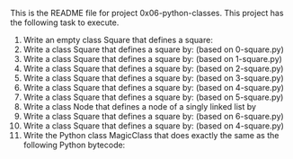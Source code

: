 This is the README file for project 0x06-python-classes.
This project has the following task to execute.
1. Write an empty class Square that defines a square:
2. Write a class Square that defines a square by: (based on 0-square.py)
3. Write a class Square that defines a square by: (based on 1-square.py)
4. Write a class Square that defines a square by: (based on 2-square.py)
5. Write a class Square that defines a square by: (based on 3-square.py)
6. Write a class Square that defines a square by: (based on 4-square.py)
7. Write a class Square that defines a square by: (based on 5-square.py)
8. Write a class Node that defines a node of a singly linked list by
9. Write a class Square that defines a square by: (based on 6-square.py)
10. Write a class Square that defines a square by: (based on 4-square.py)
11. Write the Python class MagicClass that does exactly the same as the following Python bytecode:
